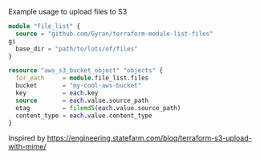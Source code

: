 Example usage to upload files to S3

```tf
module "file_list" {
  source = "github.com/Gyran/terraform-module-list-files"
gi
  base_dir = "path/to/lots/of/files"
}

resource "aws_s3_bucket_object" "objects" {
  for_each     = module.file_list.files
  bucket       = "my-cool-aws-bucket"
  key          = each.key
  source       = each.value.source_path
  etag         = filemd5(each.value.source_path)
  content_type = each.value.content_type
}
```

Inspired by https://engineering.statefarm.com/blog/terraform-s3-upload-with-mime/
